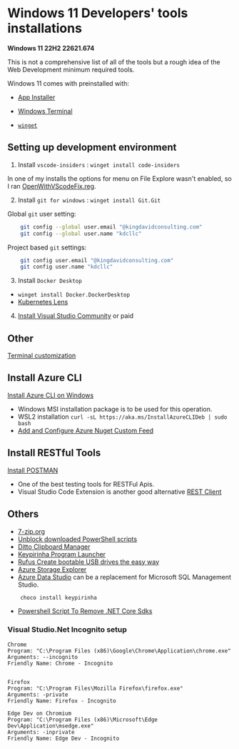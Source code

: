 # Windows 11 Developers' tools installations

**Windows 11 22H2 22621.674**

This is not a comprehensive list of all of the tools but a rough idea of the Web Development minimum required tools.

Windows 11 comes with preinstalled with:

- [App Installer](https://www.microsoft.com/en-us/p/app-installer/9nblggh4nns1?ocid=9nblggh4nns1_ORSEARCH_Bing&rtc=2&activetab=pivot:overviewtab)

- [Windows Terminal](https://github.com/microsoft/terminal/releases)

- [`winget`](https://docs.microsoft.com/en-us/windows/package-manager/winget/)

## Setting up development environment

1. Install `vscode-insiders` : `winget install code-insiders`

In one of my installs the options for menu on File Explore wasn't enabled, so I ran [OpenWithVScodeFix.reg](./scripts/OpenWithVScodeFix.reg).

2. Install `git for windows` : `winget install Git.Git`

Global `git` user setting:

```bash
    git config --global user.email "@kingdavidconsulting.com"
    git config --global user.name "kdcllc"
```

Project based `git` settings:

```bash
    git config user.email "@kingdavidconsulting.com"
    git config user.name "kdcllc"
```

3. Install `Docker Desktop` 
 - `winget install Docker.DockerDesktop`
 - [Kubernetes Lens](https://k8slens.dev/)


4. [Install Visual Studio Community](https://visualstudio.microsoft.com/free-developer-offers/) or paid

## Other

[Terminal customization](./windows-terminal.md)


## Install Azure CLI

[Install Azure CLI on Windows](https://docs.microsoft.com/en-us/cli/azure/install-azure-cli-windows?view=azure-cli-latest)

- Windows MSI installation package is to be used for this operation.
- WSL2 installation `curl -sL https://aka.ms/InstallAzureCLIDeb | sudo bash`
- [Add and Configure Azure Nuget Custom Feed](./azure-nuget-feed.md)

## Install RESTful Tools

[Install POSTMAN](https://www.getpostman.com/download?platform=win64)

- One of the best testing tools for RESTFul Apis.
- Visual Studio Code Extension is another good alternative [REST Client](https://github.com/Huachao/vscode-restclient)

## Others

- [7-zip.org](https://www.7-zip.org/download.html)
- [Unblock downloaded PowerShell scripts](https://social.technet.microsoft.com/wiki/contents/articles/38496.unblock-downloaded-powershell-scripts.aspx?Redirected=true)
- [Ditto Clipboard Manager](https://ditto-cp.sourceforge.io/)
- [Keypirinha Program Launcher](http://keypirinha.com/)
- [Rufus Create bootable USB drives the easy way](https://github.com/pbatard/rufus)
- [Azure Storage Explorer](https://azure.microsoft.com/en-us/features/storage-explorer/)
- [Azure Data Studio](https://docs.microsoft.com/en-us/sql/azure-data-studio/download?view=sql-server-ver15) can be a replacement for Microsoft SQL Management Studio.

```cmd
    choco install keypirinha
```

- [Powershell Script To Remove .NET Core Sdks](./scripts/RemoveCoreSDKs.ps1)


### Visual Studio.Net Incognito setup

```text
Chrome
Program: "C:\Program Files (x86)\Google\Chrome\Application\chrome.exe"
Arguments: --incognito
Friendly Name: Chrome - Incognito


Firefox
Program: "C:\Program Files\Mozilla Firefox\firefox.exe"
Arguments: -private
Friendly Name: Firefox - Incognito

Edge Dev on Chromium
Program: "C:\Program Files (x86)\Microsoft\Edge Dev\Application\msedge.exe"
Arguments: -inprivate
Friendly Name: Edge Dev - Incognito

``````